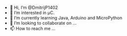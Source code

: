 - 👋 Hi, I’m @DmitrijP1402
- 👀 I’m interested in μC.
- 🌱 I’m currently learning Java, Arduino and MicroPython
- 💞️ I’m looking to collaborate on ...
- 📫 How to reach me ...

<!---
DmitrijP1402/DmitrijP1402 is a ✨ special ✨ repository because its `README.md` (this file) appears on your GitHub profile.
You can click the Preview link to take a look at your changes.
--->
